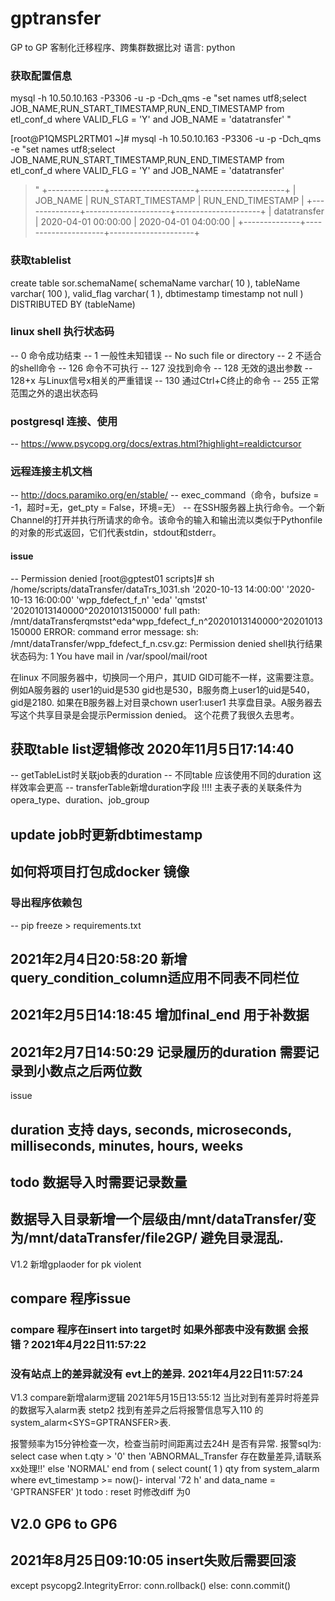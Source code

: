 # gptransfer
GP to GP  客制化迁移程序、跨集群数据比对 
语言: python
### 获取配置信息

mysql  -h 10.50.10.163 -P3306 -u -p -Dch_qms -e "set names utf8;select JOB_NAME,RUN_START_TIMESTAMP,RUN_END_TIMESTAMP from etl_conf_d where VALID_FLG = 'Y' and JOB_NAME = 'datatransfer'
"

[root@P1QMSPL2RTM01 ~]# mysql  -h 10.50.10.163 -P3306 -u -p -Dch_qms -e "set names utf8;select JOB_NAME,RUN_START_TIMESTAMP,RUN_END_TIMESTAMP from etl_conf_d where VALID_FLG = 'Y' and JOB_NAME = 'datatransfer'
> "
+--------------+---------------------+---------------------+
| JOB_NAME     | RUN_START_TIMESTAMP | RUN_END_TIMESTAMP   |
+--------------+---------------------+---------------------+
| datatransfer | 2020-04-01 00:00:00 | 2020-04-01 04:00:00 |
+--------------+---------------------+---------------------+

### 获取tablelist

create table sor.schemaName( schemaName varchar( 10 ), tableName varchar( 100 ), valid_flag varchar( 1 ), dbtimestamp timestamp not null )
DISTRIBUTED BY (tableName)


### linux shell 执行状态码
-- 0 命令成功结束
-- 1 一般性未知错误
    -- No such file or directory
-- 2 不适合的shell命令
-- 126 命令不可执行
-- 127 没找到命令
-- 128 无效的退出参数
-- 128+x 与Linux信号x相关的严重错误
-- 130 通过Ctrl+C终止的命令
-- 255 正常范围之外的退出状态码

### postgresql 连接、使用
-- https://www.psycopg.org/docs/extras.html?highlight=realdictcursor


### 远程连接主机文档
-- http://docs.paramiko.org/en/stable/
-- exec_command（命令，bufsize = -1，超时=无，get_pty = False，环境=无）
-- 在SSH服务器上执行命令。一个新Channel的打开并执行所请求的命令。该命令的输入和输出流以类似于Pythonfile的对象的形式返回，它们代表stdin，stdout和stderr。
#### issue
-- Permission denied
 [root@gptest01 scripts]# sh /home/scripts/dataTransfer/dataTrs_1031.sh  '2020-10-13 14:00:00' '2020-10-13 16:00:00' 'wpp_fdefect_f_n' 'eda' 'qmstst' '20201013140000^20201013150000'
full path: /mnt/dataTransferqmstst^eda^wpp_fdefect_f_n^20201013140000^20201013150000
ERROR:  command error message: sh: /mnt/dataTransfer/wpp_fdefect_f_n.csv.gz: Permission denied
shell执行结果状态码为: 1
You have mail in /var/spool/mail/root

在linux 不同服务器中，切换同一个用户，其UID GID可能不一样，这需要注意。例如A服务器的 user1的uid是530 gid也是530，B服务商上user1的uid是540，gid是2180.
如果在B服务器上对目录chown user1:user1 共享盘目录。A服务器去写这个共享目录是会提示Permission denied。 这个花费了我很久去思考。

## 获取table list逻辑修改 2020年11月5日17:14:40
-- getTableList时关联job表的duration
-- 不同table 应该使用不同的duration 这样效率会更高
-- transferTable新增duration字段
!!!! 主表子表的关联条件为opera_type、duration、job_group


## update job时更新dbtimestamp

## 如何将项目打包成docker 镜像
### 导出程序依赖包
-- pip freeze > requirements.txt

## 2021年2月4日20:58:20 新增 query_condition_column适应用不同表不同栏位
## 2021年2月5日14:18:45 增加final_end 用于补数据
## 2021年2月7日14:50:29 记录履历的duration 需要记录到小数点之后两位数

issue
## duration 支持 days, seconds, microseconds, milliseconds, minutes, hours, weeks
## todo 数据导入时需要记录数量
## 数据导入目录新增一个层级由/mnt/dataTransfer/变为/mnt/dataTransfer/file2GP/  避免目录混乱.

V1.2 新增gplaoder for pk violent

## compare 程序issue
### compare 程序在insert into target时  如果外部表中没有数据 会报错？2021年4月22日11:57:22
### 没有站点上的差异就没有  evt上的差异. 2021年4月22日11:57:24

V1.3 compare新增alarm逻辑 2021年5月15日13:55:12
当比对到有差异时将差异的数据写入alarm表
stetp2 找到有差异之后将报警信息写入110 的system_alarm<SYS=GPTRANSFER>表.

报警频率为15分钟检查一次，检查当前时间距离过去24H 是否有异常.
报警sql为:
select
case when t.qty > '0' then 'ABNORMAL_Transfer 存在数量差异,请联系xx处理!!'
else 'NORMAL' end
 from ( select count( 1 ) qty
from system_alarm
where evt_timestamp >= now()- interval '72 h'
and data_name = 'GPTRANSFER' )t
todo : reset 时修改diff 为0


## V2.0 GP6 to GP6
## 2021年8月25日09:10:05 insert失败后需要回滚
except psycopg2.IntegrityError:
        conn.rollback()
    else:
        conn.commit()
